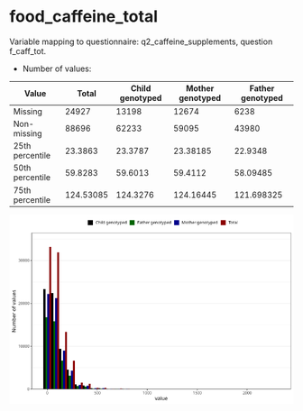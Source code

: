 # food_caffeine_total
Variable mapping to questionnaire: q2_caffeine_supplements, question f_caff_tot.
- Number of values:

| Value | Total | Child genotyped | Mother genotyped | Father genotyped |
| ----- | ----- | --------------- | ---------------- | ---------------- |
| Missing | 24927 | 13198 | 12674 | 6238 |
| Non-missing | 88696 | 62233 | 59095 | 43980 |
| 25th percentile | 23.3863 | 23.3787 | 23.38185 | 22.9348 |
| 50th percentile | 59.8283 | 59.6013 | 59.4112 | 58.09485 |
| 75th percentile | 124.53085 | 124.3276 | 124.16445 | 121.698325 |



![](food_caffeine_total_n.png)



